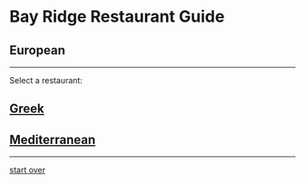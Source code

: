 # Bay Ridge Restaurant Guide
## European
---
Select a restaurant:
## [Greek](greek.md)
## [Mediterranean](Mediterranean.md)
---
[start over](../home.md)